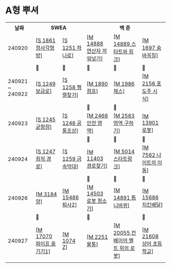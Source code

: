# A형 뿌셔

<table>
  <tr>
    <th>날짜</th>
    <th colspan="2">SWEA</th>
    <th colspan="3">백 준</th>
  </tr>
  <tr>
    <td>240920</td>
    <td><a href="https://swexpertacademy.com/main/code/problem/problemDetail.do?contestProbId=AV5LtJYKDzsDFAXc">[S 1861 정사각형 방]</a></td>
    <td><a href="https://swexpertacademy.com/main/code/problem/problemDetail.do?contestProbId=AV15StKqAQkCFAYD">[S 1251 하나로]</a></td>
    <td><a href="https://www.acmicpc.net/problem/14888">[M 14888 연산자 끼워넣기]</a></td>
    <td><a href="https://www.acmicpc.net/problem/14889">[M 14889 스타트와 링크]</a></td>
    <td><a href="https://www.acmicpc.net/problem/1697">[M 1697 숨바꼭질]</a></td>
  </tr>
   <tr>
    <td> </td>
    <td>💙</td>
    <td>💙</a></td>
    <td>💙</a></td>
    <td>💙</a></td>
    <td>💙</a></td>
  </tr>
  <tr>
    <td>240921 ~ 240922</td>
    <td><a href="https://swexpertacademy.com/main/code/problem/problemDetail.do?contestProbId=AV15QRX6APsCFAYD">[S 1249 보급로]</a></td>
    <td><a href="https://swexpertacademy.com/main/code/problem/problemDetail.do?contestProbId=AV18LoAqItcCFAZN">[S 1258 행렬찾기]</a></td>
    <td><a href="https://www.acmicpc.net/problem/1890">[M 1890 점프]</a></td>
    <td><a href="https://www.acmicpc.net/problem/1986">[M 1986 체스]</a></td>
    <td><a href="https://www.acmicpc.net/problem/2156">[M 2156 포도주 시식]</a></td>
  </tr>
<tr>
    <td> </td>
    <td> </td>
    <td> </td>
    <td>💙</td>
    <td>💙</a></td>
    <td> </td>
  </tr>
  <tr>
    <td>240923</td>
    <td><a href="https://swexpertacademy.com/main/code/problem/problemDetail.do?contestProbId=AV15MeBKAOgCFAYD">[S 1245 균형점]</a></td>
    <td><a href="https://swexpertacademy.com/main/code/problem/problemDetail.do?contestProbId=AV15PTkqAPYCFAYD">[S 1248 공통조상]</a></td>
    <td><a href="https://www.acmicpc.net/problem/2468">[M 2468 안전 영역]</a></td>
    <td><a href="https://www.acmicpc.net/problem/2583">[M 2583 영역 구하기]</a></td>
    <td><a href="https://www.acmicpc.net/problem/13901">[M 13901 로봇]</a></td>
  </tr>
<tr>
    <td> </td>
    <td> </td>
    <td> </td>
    <td>💙 </td>
    <td>💙</td>
    <td>💙</td>
  </tr>
<td>240924</td>
    <td><a href="https://swexpertacademy.com/main/code/problem/problemDetail.do?contestProbId=AV15OZ4qAPICFAYD&&">[S 1247 최적 경로]</a></td>
    <td><a href="https://swexpertacademy.com/main/code/problem/problemDetail.do?contestProbId=AV18NaZqIt8CFAZN">[S 1259 금속막대]</a></td>
    <td><a href="https://www.acmicpc.net/problem/11403">[M 11403 경로찾기]</a></td>
    <td><a href="https://www.acmicpc.net/problem/5014">[M 5014 스타트링크]</a></td>
    <td><a href="https://www.acmicpc.net/problem/7562">[M 7562 나이트의 이동]</a></td>
  </tr>
<tr>
    <td> </td>
    <td> </td>
    <td> </td>
    <td>💙 </td>
    <td>💙</td>
    <td>💙</td>
  </tr>
  <td>240926</td>
    <td><a href="https://www.acmicpc.net/problem/3184">[M 3184 양]</a></td>
    <td><a href="https://www.acmicpc.net/problem/15486">[M 15486 퇴사2]</a></td>
    <td><a href="https://www.acmicpc.net/problem/14503">[M 14503 로봇 청소기]</a></td>
    <td><a href="https://www.acmicpc.net/problem/14891">[M 14891 톱니바퀴]</a></td>
    <td><a href="https://www.acmicpc.net/problem/15686">[M 15686 치킨배달]</a></td>
  </tr>
<tr>
    <td> </td>
    <td>💙 </td>
    <td> </td>
    <td>💙 </td>
    <td> </td>
    <td>💙</td>
  </tr>
   <td>240927</td>
    <td><a href="https://www.acmicpc.net/problem/17070">[M 17070 파이프 옮기기1]</a></td>
    <td><a href="https://www.acmicpc.net/problem/1074">[M 1074 Z]</a></td>
    <td><a href="https://www.acmicpc.net/problem/2251">[M 2251 물통]</a></td>
    <td><a href="https://www.acmicpc.net/problem/20055">[M 20055 컨베이어 벨트 위의 로봇]</a></td>
    <td><a href="https://www.acmicpc.net/problem/21608">[M 21608 상어 초등학교]</a></td>
  </tr>
<tr>
    <td> </td>
    <td> </td>
    <td> </td>
    <td> </td>
    <td></td>
    <td></td>
  </tr>
</table>
